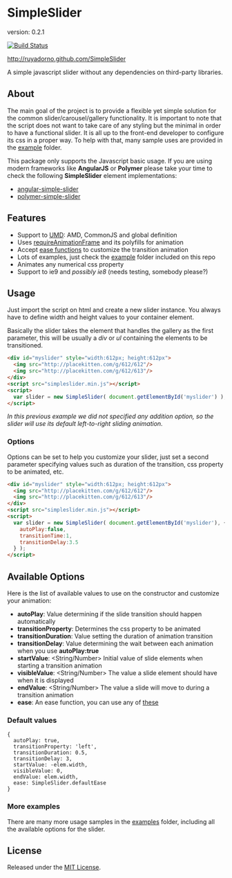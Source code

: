 SimpleSlider
============

version: 0.2.1

[![Build Status](https://travis-ci.org/ruyadorno/SimpleSlider.png?branch=develop)](https://travis-ci.org/ruyadorno/SimpleSlider)

http://ruyadorno.github.com/SimpleSlider

A simple javascript slider without any dependencies on third-party libraries.


## About

The main goal of the project is to provide a flexible yet simple solution for the common slider/carousel/gallery functionality. It is important to note that the script does not want to take care of any styling but the minimal in order to have a functional slider. It is all up to the front-end developer to configure its css in a proper way. To help with that, many sample uses are provided in the [example](https://github.com/ruyadorno/SimpleSlider/tree/master/examples) folder.

This package only supports the Javascript basic usage. If you are using modern frameworks like **AngularJS** or **Polymer** please take your time to check the following **SimpleSlider** element implementations:

- [angular-simple-slider](https://github.com/ruyadorno/angular-simple-slider)
- [polymer-simple-slider](https://github.com/ruyadorno/polymer-simple-slider)


## Features

- Support to [UMD](https://github.com/umdjs/umd): AMD, CommonJS and global definition
- Uses [requireAnimationFrame](https://developer.mozilla.org/en/docs/Web/API/window.requestAnimationFrame) and its polyfills for animation
- Accept [ease functions](https://github.com/jimjeffers/Easie/blob/master/easie.js) to customize the transition animation
- Lots of examples, just check the [example](https://github.com/ruyadorno/SimpleSlider/tree/master/examples) folder included on this repo
- Animates any numerical css property
- Support to ie9 and *possibly ie8* (needs testing, somebody please?)


## Usage

Just import the script on html and create a new slider instance. You always have to define width and height values to your container element.

Basically the slider takes the element that handles the gallery as the first parameter, this will be usually a *div* or *ul* containing the elements to be transitioned.

```html
<div id="myslider" style="width:612px; height:612px">
  <img src="http://placekitten.com/g/612/612"/>
  <img src="http://placekitten.com/g/612/613"/>
</div>
<script src="simpleslider.min.js"></script>
<script>
  var slider = new SimpleSlider( document.getElementById('myslider') );
</script>
```

*In this previous example we did not specified any addition option, so the slider will use its default left-to-right sliding animation.*

### Options

Options can be set to help you customize your slider, just set a second parameter specifying values such as duration of the transition, css property to be animated, etc.

```html
<div id="myslider" style="width:612px; height:612px">
  <img src="http://placekitten.com/g/612/612"/>
  <img src="http://placekitten.com/g/612/613"/>
</div>
<script src="simpleslider.min.js"></script>
<script>
  var slider = new SimpleSlider( document.getElementById('myslider'), {
    autoPlay:false,
    transitionTime:1,
    transitionDelay:3.5
  } );
</script>
```


## Available Options

Here is the list of available values to use on the constructor and customize your animation:

- **autoPlay**: <Boolean> Value determining if the slide transition should happen automatically
- **transitionProperty**: <String> Determines the css property to be animated
- **transitionDuration**: <Number> Value setting the duration of animation transition
- **transitionDelay**: <Number> Value determining the wait between each animation when you use **autoPlay:true**
- **startValue**: <String/Number> Initial value of slide elements when starting a transition animation
- **visibleValue**: <String/Number> The value a slide element should have when it is displayed
- **endValue**: <String/Number> The value a slide will move to during a transition animation
- **ease**: <Function> An ease function, you can use any of [these](https://github.com/jimjeffers/Easie/blob/master/easie.js)

### Default values

    {
      autoPlay: true,
      transitionProperty: 'left',
      transitionDuration: 0.5,
      transitionDelay: 3,
      startValue: -elem.width,
      visibleValue: 0,
      endValue: elem.width,
      ease: SimpleSlider.defaultEase
    }

### More examples

There are many more usage samples in the [examples](https://github.com/ruyadorno/SimpleSlider/tree/master/examples) folder, including all the available options for the slider.


## License

Released under the [MIT License](http://www.opensource.org/licenses/mit-license.php).

